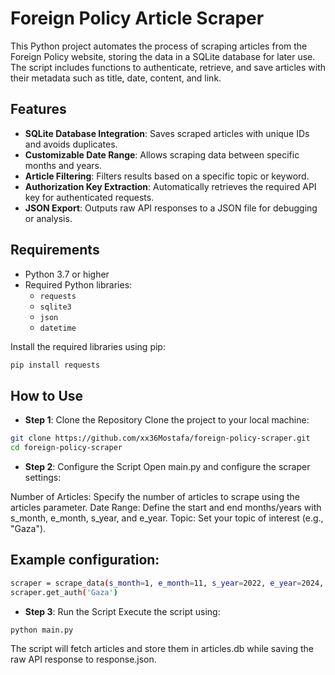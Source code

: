 # Foreign Policy Article Scraper

This Python project automates the process of scraping articles from the Foreign Policy website, storing the data in a SQLite database for later use. The script includes functions to authenticate, retrieve, and save articles with their metadata such as title, date, content, and link.

## Features

- **SQLite Database Integration**: Saves scraped articles with unique IDs and avoids duplicates.
- **Customizable Date Range**: Allows scraping data between specific months and years.
- **Article Filtering**: Filters results based on a specific topic or keyword.
- **Authorization Key Extraction**: Automatically retrieves the required API key for authenticated requests.
- **JSON Export**: Outputs raw API responses to a JSON file for debugging or analysis.

## Requirements

- Python 3.7 or higher
- Required Python libraries:
  - `requests`
  - `sqlite3`
  - `json`
  - `datetime`

Install the required libraries using pip:

```bash
pip install requests
```
## How to Use
- **Step 1**: Clone the Repository
Clone the project to your local machine:
```bash
git clone https://github.com/xx36Mostafa/foreign-policy-scraper.git
cd foreign-policy-scraper
```
- **Step 2**: Configure the Script
Open main.py and configure the scraper settings:

Number of Articles: Specify the number of articles to scrape using the articles parameter.
Date Range: Define the start and end months/years with s_month, e_month, s_year, and e_year.
Topic: Set your topic of interest (e.g., "Gaza").

## Example configuration:
```bash
scraper = scrape_data(s_month=1, e_month=11, s_year=2022, e_year=2024, articles=50)
scraper.get_auth('Gaza')
```

- **Step 3**: Run the Script 
    Execute the script using:
```bash
python main.py
```
The script will fetch articles and store them in articles.db while saving the raw API response to response.json.
